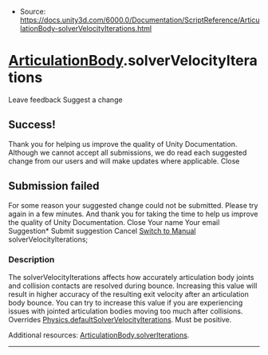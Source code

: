 * Source: https://docs.unity3d.com/6000.0/Documentation/ScriptReference/ArticulationBody-solverVelocityIterations.html

#  [ArticulationBody](https://docs.unity3d.com/6000.0/Documentation/ScriptReference/ArticulationBody.html).solverVelocityIterations
Leave feedback
Suggest a change
## Success!
Thank you for helping us improve the quality of Unity Documentation. Although we cannot accept all submissions, we do read each suggested change from our users and will make updates where applicable.
Close
## Submission failed
For some reason your suggested change could not be submitted. Please <a>try again</a> in a few minutes. And thank you for taking the time to help us improve the quality of Unity Documentation.
Close
Your name Your email Suggestion* Submit suggestion
Cancel
[Switch to Manual](https://docs.unity3d.com/6000.0/Documentation/Manual/class-ArticulationBody.html "Go to ArticulationBody Component in the Manual")
solverVelocityIterations; 
### Description
The solverVelocityIterations affects how accurately articulation body joints and collision contacts are resolved during bounce.
Increasing this value will result in higher accuracy of the resulting exit velocity after an articulation body bounce. You can try to increase this value if you are experiencing issues with jointed articulation bodies moving too much after collisions. Overrides [Physics.defaultSolverVelocityIterations](https://docs.unity3d.com/6000.0/Documentation/ScriptReference/Physics-defaultSolverVelocityIterations.html). Must be positive.  
  
Additional resources: [ArticulationBody.solverIterations](https://docs.unity3d.com/6000.0/Documentation/ScriptReference/ArticulationBody-solverIterations.html).
* * *
